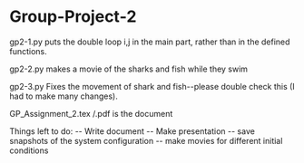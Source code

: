 # Group-Project-2
gp2-1.py puts the double loop i,j in the main part, rather than in the defined functions.

gp2-2.py makes a movie of the sharks and fish while they swim

gp2-3.py Fixes the movement of shark and fish--please double check this (I had to make many changes).

GP_Assignment_2.tex /.pdf is the document 

Things left to do:
-- Write document
-- Make presentation
-- save snapshots of the system configuration
-- make movies for different initial conditions


